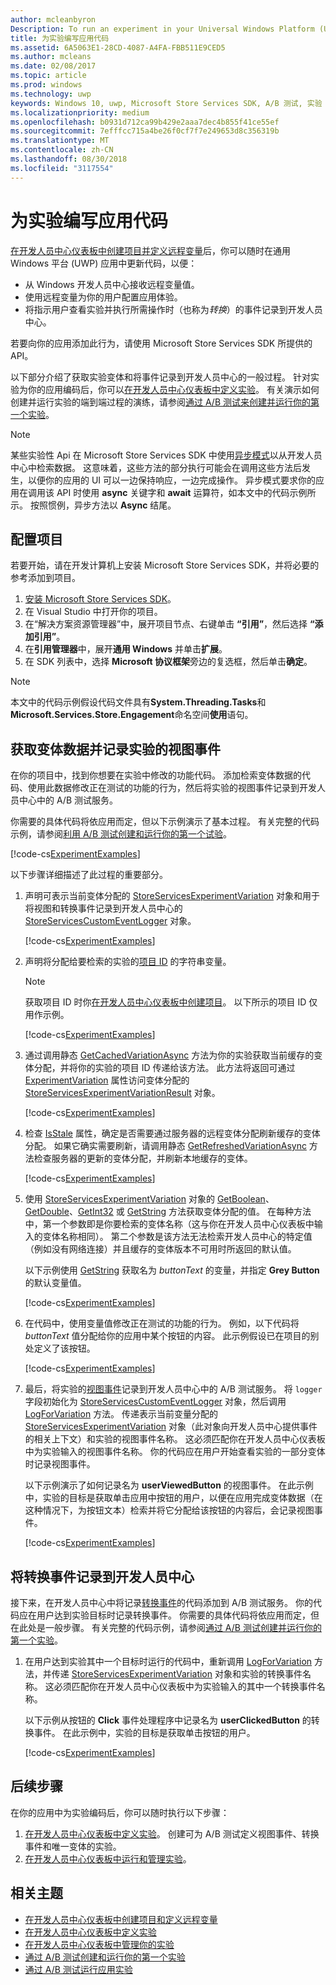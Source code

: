 ```yaml
---
author: mcleanbyron
Description: To run an experiment in your Universal Windows Platform (UWP) app with A/B testing, you must code the experiment in your app.
title: 为实验编写应用代码
ms.assetid: 6A5063E1-28CD-4087-A4FA-FBB511E9CED5
ms.author: mcleans
ms.date: 02/08/2017
ms.topic: article
ms.prod: windows
ms.technology: uwp
keywords: Windows 10, uwp, Microsoft Store Services SDK, A/B 测试, 实验
ms.localizationpriority: medium
ms.openlocfilehash: b0931d712ca99b429e2aaa7dec4b855f41ce55ef
ms.sourcegitcommit: 7efffcc715a4be26f0cf7f7e249653d8c356319b
ms.translationtype: MT
ms.contentlocale: zh-CN
ms.lasthandoff: 08/30/2018
ms.locfileid: "3117554"
---
```

# <a name="code-your-app-for-experimentation"></a>为实验编写应用代码

[在开发人员中心仪表板中创建项目并定义远程变量](create-a-project-and-define-remote-variables-in-the-dev-center-dashboard.md)后，你可以随时在通用 Windows 平台 (UWP) 应用中更新代码，以便：
* 从 Windows 开发人员中心接收远程变量值。
* 使用远程变量为你的用户配置应用体验。
* 将指示用户查看实验并执行所需操作时（也称为*转换*）的事件记录到开发人员中心。

若要向你的应用添加此行为，请使用 Microsoft Store Services SDK 所提供的 API。

以下部分介绍了获取实验变体和将事件记录到开发人员中心的一般过程。 针对实验为你的应用编码后，你可以[在开发人员中心仪表板中定义实验](define-your-experiment-in-the-dev-center-dashboard.md)。 有关演示如何创建并运行实验的端到端过程的演练，请参阅[通过 A/B 测试来创建并运行你的第一个实验](create-and-run-your-first-experiment-with-a-b-testing.md)。

> [!NOTE]
> 某些实验性 Api 在 Microsoft Store Services SDK 中使用[异步模式](../threading-async/asynchronous-programming-universal-windows-platform-apps.md)以从开发人员中心中检索数据。 这意味着，这些方法的部分执行可能会在调用这些方法后发生，以便你的应用的 UI 可以一边保持响应，一边完成操作。 异步模式要求你的应用在调用该 API 时使用 **async** 关键字和 **await** 运算符，如本文中的代码示例所示。 按照惯例，异步方法以 **Async** 结尾。

## <a name="configure-your-project"></a>配置项目

若要开始，请在开发计算机上安装 Microsoft Store Services SDK，并将必要的参考添加到项目。

1. [安装 Microsoft Store Services SDK](microsoft-store-services-sdk.md#install-the-sdk)。
2. 在 Visual Studio 中打开你的项目。
3. 在“解决方案资源管理器”中，展开项目节点、右键单击 **“引用”**，然后选择 **“添加引用”**。
3. 在**引用管理器**中，展开**通用 Windows** 并单击**扩展**。
4. 在 SDK 列表中，选择 **Microsoft 协议框架**旁边的复选框，然后单击**确定**。

> [!NOTE]
> 本文中的代码示例假设代码文件具有**System.Threading.Tasks**和**Microsoft.Services.Store.Engagement**命名空间**使用**语句。

## <a name="get-variation-data-and-log-the-view-event-for-your-experiment"></a>获取变体数据并记录实验的视图事件

在你的项目中，找到你想要在实验中修改的功能代码。 添加检索变体数据的代码、使用此数据修改正在测试的功能的行为，然后将实验的视图事件记录到开发人员中心中的 A/B 测试服务。

你需要的具体代码将依应用而定，但以下示例演示了基本过程。 有关完整的代码示例，请参阅[利用 A/B 测试创建和运行你的第一个试验](create-and-run-your-first-experiment-with-a-b-testing.md)。

[!code-cs[ExperimentExamples](./code/StoreSDKSamples/cs/ExperimentExamples.cs#ExperimentCodeSample)]

以下步骤详细描述了此过程的重要部分。

1. 声明可表示当前变体分配的 [StoreServicesExperimentVariation](https://docs.microsoft.com/uwp/api/microsoft.services.store.engagement.storeservicesexperimentvariation) 对象和用于将视图和转换事件记录到开发人员中心的 [StoreServicesCustomEventLogger](https://docs.microsoft.com/uwp/api/microsoft.services.store.engagement.storeservicescustomeventlogger) 对象。

    [!code-cs[ExperimentExamples](./code/StoreSDKSamples/cs/ExperimentExamples.cs#Snippet1)]

2. 声明将分配给要检索的实验的[项目 ID](run-app-experiments-with-a-b-testing.md#terms) 的字符串变量。
    > [!NOTE]
    > 获取项目 ID 时你[在开发人员中心仪表板中创建项目](create-a-project-and-define-remote-variables-in-the-dev-center-dashboard.md)。 以下所示的项目 ID 仅用作示例。

    [!code-cs[ExperimentExamples](./code/StoreSDKSamples/cs/ExperimentExamples.cs#Snippet2)]

3. 通过调用静态 [GetCachedVariationAsync](https://docs.microsoft.com/uwp/api/microsoft.services.store.engagement.storeservicesexperimentvariation.getcachedvariationasync) 方法为你的实验获取当前缓存的变体分配，并将你的实验的项目 ID 传递给该方法。 此方法将返回可通过 [ExperimentVariation](https://docs.microsoft.com/uwp/api/microsoft.services.store.engagement.storeservicesexperimentvariationresult.experimentvariation) 属性访问变体分配的 [StoreServicesExperimentVariationResult](https://docs.microsoft.com/uwp/api/microsoft.services.store.engagement.storeservicesexperimentvariationresult) 对象。

    [!code-cs[ExperimentExamples](./code/StoreSDKSamples/cs/ExperimentExamples.cs#Snippet3)]

4. 检查 [IsStale](htthttps://docs.microsoft.com/uwp/api/microsoft.services.store.engagement.storeservicesexperimentvariation.isstale) 属性，确定是否需要通过服务器的远程变体分配刷新缓存的变体分配。 如果它确实需要刷新，请调用静态 [GetRefreshedVariationAsync](https://docs.microsoft.com/uwp/api/microsoft.services.store.engagement.storeservicesexperimentvariation.getrefreshedvariationasync) 方法检查服务器的更新的变体分配，并刷新本地缓存的变体。

    [!code-cs[ExperimentExamples](./code/StoreSDKSamples/cs/ExperimentExamples.cs#Snippet4)]

5. 使用 [StoreServicesExperimentVariation](https://docs.microsoft.com/uwp/api/microsoft.services.store.engagement.storeservicesexperimentvariation) 对象的 [GetBoolean](https://docs.microsoft.com/uwp/api/microsoft.services.store.engagement.storeservicesexperimentvariation.getboolean)、[GetDouble](https://docs.microsoft.com/uwp/api/microsoft.services.store.engagement.storeservicesexperimentvariation.getdouble)、[GetInt32](https://docs.microsoft.com/uwp/api/microsoft.services.store.engagement.storeservicesexperimentvariation.getint32) 或 [GetString](https://docs.microsoft.com/uwp/api/microsoft.services.store.engagement.storeservicesexperimentvariation.getstring) 方法获取变体分配的值。 在每种方法中，第一个参数即是你要检索的变体名称（这与你在开发人员中心仪表板中输入的变体名称相同）。 第二个参数是该方法无法检索开发人员中心的特定值（例如没有网络连接）并且缓存的变体版本不可用时所返回的默认值。

    以下示例使用 [GetString](https://docs.microsoft.com/uwp/api/microsoft.services.store.engagement.storeservicesexperimentvariation.getstring) 获取名为 *buttonText* 的变量，并指定 **Grey Button** 的默认变量值。

    [!code-cs[ExperimentExamples](./code/StoreSDKSamples/cs/ExperimentExamples.cs#Snippet5)]

6. 在代码中，使用变量值修改正在测试的功能的行为。 例如，以下代码将 *buttonText* 值分配给你的应用中某个按钮的内容。 此示例假设已在项目的别处定义了该按钮。

    [!code-cs[ExperimentExamples](./code/StoreSDKSamples/cs/ExperimentExamples.cs#Snippet6)]

7. 最后，将实验的[视图事件](run-app-experiments-with-a-b-testing.md#terms)记录到开发人员中心中的 A/B 测试服务。 将 ```logger``` 字段初始化为 [StoreServicesCustomEventLogger](https://docs.microsoft.com/uwp/api/microsoft.services.store.engagement.storeservicescustomeventlogger) 对象，然后调用 [LogForVariation](https://docs.microsoft.com/uwp/api/microsoft.services.store.engagement.storeservicescustomeventlogger.logforvariation) 方法。 传递表示当前变量分配的 [StoreServicesExperimentVariation](https://docs.microsoft.com/uwp/api/microsoft.services.store.engagement.storeservicesexperimentvariation) 对象（此对象向开发人员中心提供事件的相关上下文）和实验的视图事件名称。 这必须匹配你在开发人员中心仪表板中为实验输入的视图事件名称。 你的代码应在用户开始查看实验的一部分变体时记录视图事件。

    以下示例演示了如何记录名为 **userViewedButton** 的视图事件。 在此示例中，实验的目标是获取单击应用中按钮的用户，以便在应用完成变体数据（在这种情况下，为按钮文本）检索并将它分配给该按钮的内容后，会记录视图事件。

    [!code-cs[ExperimentExamples](./code/StoreSDKSamples/cs/ExperimentExamples.cs#Snippet7)]

## <a name="log-conversion-events-to-dev-center"></a>将转换事件记录到开发人员中心

接下来，在开发人员中心中将记录[转换事件](run-app-experiments-with-a-b-testing.md#terms)的代码添加到 A/B 测试服务。 你的代码应在用户达到实验目标时记录转换事件。 你需要的具体代码将依应用而定，但在此处是一般步骤。 有关完整的代码示例，请参阅[通过 A/B 测试创建并运行你的第一个实验](create-and-run-your-first-experiment-with-a-b-testing.md)。

1. 在用户达到实验其中一个目标时运行的代码中，重新调用 [LogForVariation](https://docs.microsoft.com/uwp/api/microsoft.services.store.engagement.storeservicescustomeventlogger.logforvariation) 方法，并传递 [StoreServicesExperimentVariation](https://docs.microsoft.com/uwp/api/microsoft.services.store.engagement.storeservicesexperimentvariation) 对象和实验的转换事件名称。 这必须匹配你在开发人员中心仪表板中为实验输入的其中一个转换事件名称。

    以下示例从按钮的 **Click** 事件处理程序中记录名为 **userClickedButton** 的转换事件。 在此示例中，实验的目标是获取单击按钮的用户。

    [!code-cs[ExperimentExamples](./code/StoreSDKSamples/cs/ExperimentExamples.cs#Snippet8)]

## <a name="next-steps"></a>后续步骤

在你的应用中为实验编码后，你可以随时执行以下步骤：
1. [在开发人员中心仪表板中定义实验](define-your-experiment-in-the-dev-center-dashboard.md)。 创建可为 A/B 测试定义视图事件、转换事件和唯一变体的实验。
2. [在开发人员中心仪表板中运行和管理实验](manage-your-experiment.md)。


## <a name="related-topics"></a>相关主题

* [在开发人员中心仪表板中创建项目和定义远程变量](create-a-project-and-define-remote-variables-in-the-dev-center-dashboard.md)
* [在开发人员中心仪表板中定义实验](define-your-experiment-in-the-dev-center-dashboard.md)
* [在开发人员中心仪表板中管理你的实验](manage-your-experiment.md)
* [通过 A/B 测试创建和运行你的第一个实验](create-and-run-your-first-experiment-with-a-b-testing.md)
* [通过 A/B 测试运行应用实验](run-app-experiments-with-a-b-testing.md)
